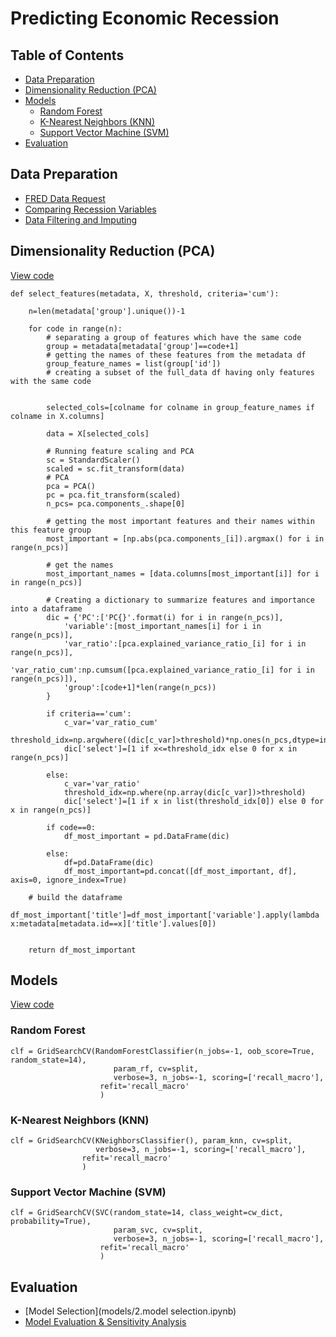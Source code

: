 <!-- omit in toc -->
# Predicting Economic Recession
<!-- omit in toc -->
## Table of Contents

- [Data Preparation](#data-preparation)
- [Dimensionality Reduction (PCA)](#dimensionality-reduction-pca)
- [Models](#models)
  - [Random Forest](#random-forest)
  - [K-Nearest Neighbors (KNN)](#k-nearest-neighbors-knn)
  - [Support Vector Machine (SVM)](#support-vector-machine-svm)
- [Evaluation](#evaluation)

## Data Preparation

- [FRED Data Request](prep/1_fred_data_request.ipynb)
- [Comparing Recession Variables](prep/2_comparing_recession_variables.ipynb)
- [Data Filtering and Imputing](prep/3_data_filtering_and_imputing.ipynb)

## Dimensionality Reduction (PCA)

[View code](models/model_team14.py)

```
def select_features(metadata, X, threshold, criteria='cum'):
    
    n=len(metadata['group'].unique())-1

    for code in range(n):
        # separating a group of features which have the same code
        group = metadata[metadata['group']==code+1]
        # getting the names of these features from the metadata df
        group_feature_names = list(group['id'])
        # creating a subset of the full_data df having only features with the same code


        selected_cols=[colname for colname in group_feature_names if colname in X.columns]

        data = X[selected_cols]

        # Running feature scaling and PCA
        sc = StandardScaler()
        scaled = sc.fit_transform(data)
        # PCA
        pca = PCA()
        pc = pca.fit_transform(scaled)
        n_pcs= pca.components_.shape[0]

        # getting the most important features and their names within this feature group
        most_important = [np.abs(pca.components_[i]).argmax() for i in range(n_pcs)]
        
        # get the names
        most_important_names = [data.columns[most_important[i]] for i in range(n_pcs)]
        
        # Creating a dictionary to summarize features and importance into a dataframe
        dic = {'PC':['PC{}'.format(i) for i in range(n_pcs)],
            'variable':[most_important_names[i] for i in range(n_pcs)],
            'var_ratio':[pca.explained_variance_ratio_[i] for i in range(n_pcs)],
            'var_ratio_cum':np.cumsum([pca.explained_variance_ratio_[i] for i in range(n_pcs)]),
            'group':[code+1]*len(range(n_pcs))
        }
        
        if criteria=='cum':
            c_var='var_ratio_cum'
            threshold_idx=np.argwhere((dic[c_var]>threshold)*np.ones(n_pcs,dtype=int)==1).min()
            dic['select']=[1 if x<=threshold_idx else 0 for x in range(n_pcs)]
            
        else:
            c_var='var_ratio'
            threshold_idx=np.where(np.array(dic[c_var])>threshold)
            dic['select']=[1 if x in list(threshold_idx[0]) else 0 for x in range(n_pcs)]

        if code==0:
            df_most_important = pd.DataFrame(dic)
        
        else:
            df=pd.DataFrame(dic)
            df_most_important=pd.concat([df_most_important, df], axis=0, ignore_index=True)
    
    # build the dataframe
    df_most_important['title']=df_most_important['variable'].apply(lambda x:metadata[metadata.id==x]['title'].values[0])
    

    return df_most_important
```

## Models

[View code](models/1-1.pipeline_scaling.ipynb)

### Random Forest

```
clf = GridSearchCV(RandomForestClassifier(n_jobs=-1, oob_score=True, random_state=14), 
                       param_rf, cv=split, 
                       verbose=3, n_jobs=-1, scoring=['recall_macro'],
                    refit='recall_macro'
                    )
```

### K-Nearest Neighbors (KNN)

```
clf = GridSearchCV(KNeighborsClassifier(), param_knn, cv=split,  
                   verbose=3, n_jobs=-1, scoring=['recall_macro'],
                refit='recall_macro'
                )
```

### Support Vector Machine (SVM)

```
clf = GridSearchCV(SVC(random_state=14, class_weight=cw_dict, probability=True), 
                       param_svc, cv=split, 
                       verbose=3, n_jobs=-1, scoring=['recall_macro'],
                    refit='recall_macro'
                    )
```

## Evaluation

- [Model Selection](models/2.model selection.ipynb)
- [Model Evaluation & Sensitivity Analysis](models/3.Evaluation.ipynb)